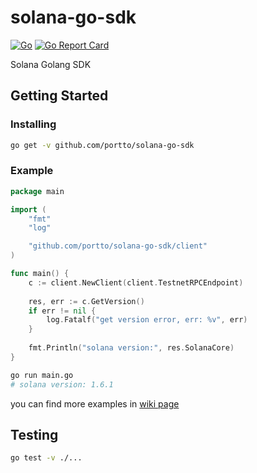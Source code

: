 # solana-go-sdk
[![Go](https://github.com/portto/solana-go-sdk/actions/workflows/go.yml/badge.svg?branch=main)](https://github.com/portto/solana-go-sdk/actions/workflows/go.yml)
[![Go Report Card](https://goreportcard.com/badge/github.com/portto/solana-go-sdk)](https://goreportcard.com/report/github.com/portto/solana-go-sdk)

Solana Golang SDK

## Getting Started

### Installing

```sh
go get -v github.com/portto/solana-go-sdk
```

### Example

```go
package main

import (
	"fmt"
	"log"

	"github.com/portto/solana-go-sdk/client"
)

func main() {
	c := client.NewClient(client.TestnetRPCEndpoint)
  
	res, err := c.GetVersion()
	if err != nil {
		log.Fatalf("get version error, err: %v", err)
	}
  
	fmt.Println("solana version:", res.SolanaCore)
}
```

```sh
go run main.go
# solana version: 1.6.1
```

you can find more examples in [wiki page](https://github.com/portto/solana-go-sdk/wiki)

## Testing

```sh
go test -v ./...
```
